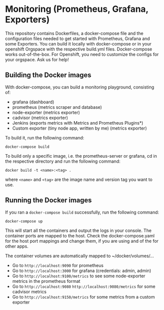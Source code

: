 # Monitoring (Prometheus, Grafana, Exporters)

This repository contains Dockerfiles, a docker-compose file and the configuration files needed to get started with Prometheus, Grafana and some Exporters. You can build it locally with docker-compose or in your openshift Orgspace with the respective build.yml files. Docker-compose works out-of-the-box. For Openshift, you need to customize the configs for your orgspace. Ask us for help!

## Building the Docker images

With docker-compose, you can build a monitoring playground, consisting of:
- grafana (dashboard)
- prometheus (metrics scraper and database)
- node-exporter (metrics exporter)
- cadvisor (metrics exporter)
- Jenkins (exports metrics with Metrics and Prometheus Plugins*)
- Custom exporter (tiny node app, written by me) (metrics exporter) 

To build it, run the following command:
```
docker-compose build
```

To build only a specific image, i.e. the prometheus-server or grafana, cd in the respective directory and run
the following command:
```
docker build -t <name>:<tag> .
```

where `<name>` and `<tag>` are the image name and version tag you want to use.

## Running the Docker images

If you ran a `docker-compose build` successfully, run the following command:
```
docker-compose up
```
This will start all the containers and output the logs in your console.
The container ports are mapped to the host. Check the docker-compose.yaml for the host port mappings and change them, if you are using and of the for other apps.

The container volumes are automatically mapped to ~/docker/volumes/...

- Go to `http://localhost:9090` for prometheus
- Go to `http://localhost:3000` for grafana (credentials: admin, admin)
- Go to `http://localhost:9100/metrics` to see some node-exporter metrics in the prometheus format
- Go to `http://localhost:9080` `http://localhost:9080/metrics` for some cadvisor metrics
- Go to `http://localhost:9150/metrics` for some metrics from a custom exporter

